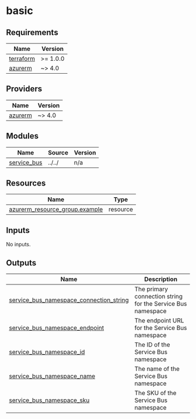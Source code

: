 # basic

<!-- BEGIN_TF_DOCS -->
## Requirements

| Name | Version |
|------|---------|
| <a name="requirement_terraform"></a> [terraform](#requirement\_terraform) | >= 1.0.0 |
| <a name="requirement_azurerm"></a> [azurerm](#requirement\_azurerm) | ~> 4.0 |

## Providers

| Name | Version |
|------|---------|
| <a name="provider_azurerm"></a> [azurerm](#provider\_azurerm) | ~> 4.0 |

## Modules

| Name | Source | Version |
|------|--------|---------|
| <a name="module_service_bus"></a> [service\_bus](#module\_service\_bus) | ../../ | n/a |

## Resources

| Name | Type |
|------|------|
| [azurerm_resource_group.example](https://registry.terraform.io/providers/hashicorp/azurerm/latest/docs/resources/resource_group) | resource |

## Inputs

No inputs.

## Outputs

| Name | Description |
|------|-------------|
| <a name="output_service_bus_namespace_connection_string"></a> [service\_bus\_namespace\_connection\_string](#output\_service\_bus\_namespace\_connection\_string) | The primary connection string for the Service Bus namespace |
| <a name="output_service_bus_namespace_endpoint"></a> [service\_bus\_namespace\_endpoint](#output\_service\_bus\_namespace\_endpoint) | The endpoint URL for the Service Bus namespace |
| <a name="output_service_bus_namespace_id"></a> [service\_bus\_namespace\_id](#output\_service\_bus\_namespace\_id) | The ID of the Service Bus namespace |
| <a name="output_service_bus_namespace_name"></a> [service\_bus\_namespace\_name](#output\_service\_bus\_namespace\_name) | The name of the Service Bus namespace |
| <a name="output_service_bus_namespace_sku"></a> [service\_bus\_namespace\_sku](#output\_service\_bus\_namespace\_sku) | The SKU of the Service Bus namespace |
<!-- END_TF_DOCS -->

